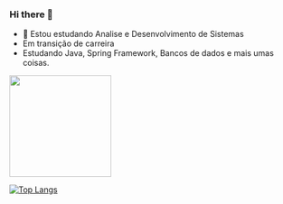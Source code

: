 ### Hi there 👋
- 🌱 Estou estudando Analise e Desenvolvimento de Sistemas
- Em transição de carreira
- Estudando Java, Spring Framework, Bancos de dados e mais umas coisas.
<!--
![Anurag's GitHub stats](https://github-readme-stats.vercel.app/api?username=anuraghazra&show_icons=true&theme=transparent)
<picture>
<source 
  srcset="https://github-readme-stats.vercel.app/api?username=anuraghazra&show_icons=true&theme=dark"
  media="(prefers-color-scheme: dark)"
/>
<source
  srcset="https://github-readme-stats.vercel.app/api?username=anuraghazra&show_icons=true"
  media="(prefers-color-scheme: light), (prefers-color-scheme: no-preference)"
/>
<img src="https://github-readme-stats.vercel.app/api?username=anuraghazra&show_icons=true" />
</picture>
-->
<div>
<img height="180em" src="https://github-readme-stats.vercel.app/api?username=EvertonRussomanno&show_icons=true&theme=dracula&include_all_commits=true&count_private=true"/>
</div>

[![Top Langs](https://github-readme-stats.vercel.app/api/top-langs/?username=EvertonRussomanno&layout=compact)](https://github.com/EvertonRussomanno/github-readme-stats)

<!--
**EvertonRussomanno/evertonrussomanno** is a ✨ _special_ ✨ repository because its `README.md` (this file) appears on your GitHub profile.

Here are some ideas to get you started:

- 🔭 I’m currently working on ...
- 🌱 I’m currently learning ...
- 👯 I’m looking to collaborate on ...
- 🤔 I’m looking for help with ...
- 💬 Ask me about ...
- 📫 How to reach me: ...
- 😄 Pronouns: ...
- ⚡ Fun fact: ...
-->
